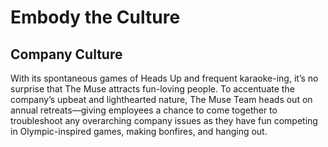# Embody the Culture


## Company Culture


With its spontaneous games of Heads Up and frequent karaoke-ing, it’s no surprise that The Muse attracts fun-loving people. To accentuate the company’s upbeat and lighthearted nature, The Muse Team heads out on annual retreats—giving employees a chance to come together to troubleshoot any overarching company issues as they have fun competing in Olympic-inspired games, making bonfires, and hanging out.



